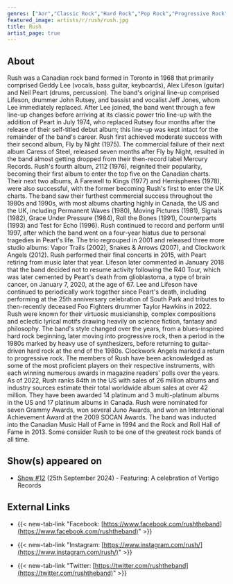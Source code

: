 ```yaml
---
genres: ["Aor","Classic Rock","Hard Rock","Pop Rock","Progressive Rock","Rock","Progressive Pop"]
featured_image: artists/r/rush/rush.jpg
title: Rush
artist_page: true
---
```

## About

Rush was a Canadian rock band formed in Toronto in 1968 that primarily comprised Geddy Lee (vocals, bass guitar, keyboards), Alex Lifeson (guitar) and Neil Peart (drums, percussion). The band's original line-up comprised Lifeson, drummer John Rutsey, and bassist and vocalist Jeff Jones, whom Lee immediately replaced. After Lee joined, the band went through a few line-up changes before arriving at its classic power trio line-up with the addition of Peart in July 1974, who replaced Rutsey four months after the release of their self-titled debut album; this line-up was kept intact for the remainder of the band's career.
Rush first achieved moderate success with their second album, Fly by Night (1975). The commercial failure of their next album Caress of Steel, released seven months after Fly by Night, resulted in the band almost getting dropped from their then-record label Mercury Records. Rush's fourth album, 2112 (1976), reignited their popularity, becoming their first album to enter the top five on the Canadian charts. Their next two albums, A Farewell to Kings (1977) and Hemispheres (1978), were also successful, with the former becoming Rush's first to enter the UK charts. The band saw their furthest commercial success throughout the 1980s and 1990s, with most albums charting highly in Canada, the US and the UK, including Permanent Waves (1980), Moving Pictures (1981), Signals (1982), Grace Under Pressure (1984), Roll the Bones (1991), Counterparts (1993) and Test for Echo (1996). Rush continued to record and perform until 1997, after which the band went on a four-year hiatus due to personal tragedies in Peart's life. The trio regrouped in 2001 and released three more studio albums: Vapor Trails (2002), Snakes & Arrows (2007), and Clockwork Angels (2012). Rush performed their final concerts in 2015, with Peart retiring from music later that year. Lifeson later commented in January 2018 that the band decided not to resume activity following the R40 Tour, which was later cemented by Peart's death from glioblastoma, a type of brain cancer, on January 7, 2020, at the age of 67. Lee and Lifeson have continued to periodically work together since Peart's death, including performing at the 25th anniversary celebration of South Park and tributes to then-recently deceased Foo Fighters drummer Taylor Hawkins in 2022.
Rush were known for their virtuosic musicianship, complex compositions and eclectic lyrical motifs drawing heavily on science fiction, fantasy and philosophy. The band's style changed over the years, from a blues-inspired hard rock beginning, later moving into progressive rock, then a period in the 1980s marked by heavy use of synthesizers, before returning to guitar-driven hard rock at the end of the 1980s. Clockwork Angels marked a return to progressive rock. The members of Rush have been acknowledged as some of the most proficient players on their respective instruments, with each winning numerous awards in magazine readers' polls over the years.
As of 2022, Rush ranks 84th in the US with sales of 26 million albums and industry sources estimate their total worldwide album sales at over 42 million. They have been awarded 14 platinum and 3 multi-platinum albums in the US and 17 platinum albums in Canada. Rush were nominated for seven Grammy Awards, won several Juno Awards, and won an International Achievement Award at the 2009 SOCAN Awards. The band was inducted into the Canadian Music Hall of Fame in 1994 and the Rock and Roll Hall of Fame in 2013. Some consider Rush to be one of the greatest rock bands of all time.

## Show(s) appeared on

- [Show #12](/shows/featuring-a-celebration-of-vertigo-records/) (25th September 2024) - Featuring: A celebration of Vertigo Records

## External Links

- {{< new-tab-link "Facebook: [https://www.facebook.com/rushtheband](https://www.facebook.com/rushtheband)" >}}

- {{< new-tab-link "Instagram: [https://www.instagram.com/rush/](https://www.instagram.com/rush/)" >}}

- {{< new-tab-link "Twitter: [https://twitter.com/rushtheband](https://twitter.com/rushtheband)" >}}



